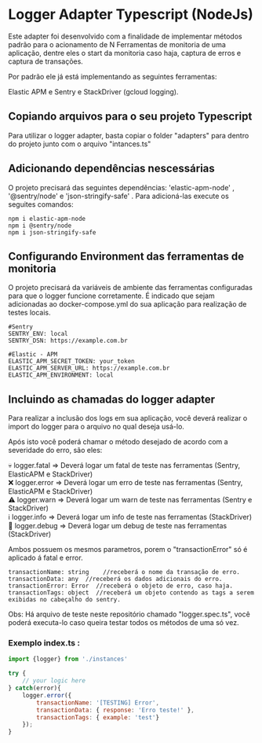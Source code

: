 # Logger Adapter Typescript (NodeJs)

Este adapter foi desenvolvido com a finalidade de implementar métodos padrão para o acionamento de N Ferramentas de monitoria de uma aplicação, dentre eles o start da monitoria caso haja, captura de erros e captura de transações. 

Por padrão ele já está implementando as seguintes ferramentas: 

Elastic APM e Sentry e StackDriver (gcloud logging).

## Copiando arquivos para o seu projeto Typescript

Para utilizar o logger adapter, basta copiar o folder "adapters" para dentro do projeto junto com o arquivo "intances.ts" 

## Adicionando dependências nescessárias

O projeto precisará das seguintes dependências: 'elastic-apm-node' , '@sentry/node' e 'json-stringify-safe' . Para adicioná-las execute os seguites comandos: 

```
npm i elastic-apm-node 
npm i @sentry/node 
npm i json-stringify-safe
``` 
## Configurando Environment das ferramentas de monitoria

O projeto precisará da variáveis de ambiente das ferramentas configuradas para que o logger funcione corretamente. É indicado que sejam adicionadas ao docker-compose.yml do sua aplicação para realização de testes locais. 

```
#Sentry 
SENTRY_ENV: local
SENTRY_DSN: https://example.com.br

#Elastic - APM
ELASTIC_APM_SECRET_TOKEN: your_token
ELASTIC_APM_SERVER_URL: https://example.com.br
ELASTIC_APM_ENVIRONMENT: local 
```

## Incluindo as chamadas do logger adapter

Para realizar a inclusão dos logs em sua aplicação, você deverá realizar o import do logger para o arquivo no qual deseja usá-lo.

Após isto você poderá chamar o método desejado de acordo com a severidade do erro, são eles: 

:skull: logger.fatal => Deverá logar um fatal de teste nas ferramentas (Sentry, ElasticAPM e StackDriver) <br>
:x: logger.error => Deverá logar um erro de teste nas ferramentas (Sentry, ElasticAPM e StackDriver) <br>
:warning: logger.warn => Deverá logar um warn de teste nas ferramentas (Sentry e StackDriver) <br>
:information_source: logger.info => Deverá logar um info de teste nas ferramentas (StackDriver) <br>
:wrench: logger.debug => Deverá logar um debug de teste nas ferramentas (StackDriver) <br>

Ambos possuem os mesmos parametros, porem o "transactionError" só é aplicado á fatal e error. 

```
transactionName: string    //receberá o nome da transação de erro. 
transactionData: any  //receberá os dados adicionais do erro. 
transactionError: Error  //receberá o objeto de erro, caso haja. 
transactionTags: object  //receberá um objeto contendo as tags a serem exibidas no cabeçalho do sentry.

```
Obs: Há arquivo de teste neste repositório chamado "logger.spec.ts", você poderá executa-lo caso queira testar todos os métodos de uma só vez. 

### Exemplo index.ts :

```javascript
import {logger} from './instances'

try {
    // your logic here
} catch(error){
    logger.error({
        transactionName: '[TESTING] Error', 
        transactionData: { response: 'Erro teste!' }, 
        transactionTags: { example: 'test'}
    });
}

```
